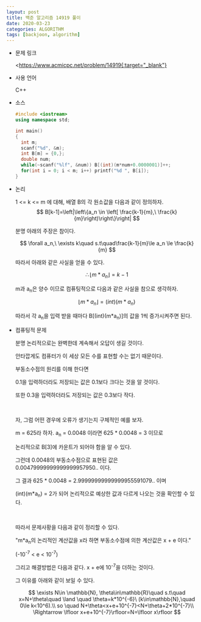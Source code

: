 ```yaml
---
layout: post
title: 백준 알고리즘 14919 풀이
date: 2020-03-23
categories: ALGORITHM
tags: [backjoon, algorithm]
---
```


* 문제 링크

  <https://www.acmicpc.net/problem/14919{:target="_blank"}

* 사용 언어

  C++

* 소스

  ```c++
  #include <iostream>
  using namespace std;
  
  int main()
  {
  	int m;
  	scanf("%d", &m);
  	int B[m] = {0,};
  	double num;
  	while(~scanf("%lf", &num)) B[(int)(m*num+0.0000001)]++;
  	for(int i = 0; i < m; i++) printf("%d ", B[i]);
  }
  ```

* 논리

  1 <= k <= m 에 대해, 배열 B의 각 원소값을 다음과 같이 정의하자.
  $$
  B[k-1]=\left|\left\{a_n \in \left[ \frac{k-1}{m},\ \frac{k}{m}\right)\right\}\right|
  $$
  
  분명 아래의 주장은 참이다.
  
  $$
  \forall a_n,\ \exists k\quad s.t\quad\frac{k-1}{m}\le a_n \le \frac{k}{m}
  $$
  
  따라서 아래와 같은 사실을 얻을 수 있다.
  
  $$
  \therefore\lfloor m*a_n\rfloor=k-1
  $$
  
  m과 a<sub>n</sub>은 양수 이므로 컴퓨팅적으로 다음과 같은 사실을 참으로 생각하자.
  
  $$
  \lfloor m*a_n \rfloor=(int)(m*a_n)
  $$
  
  따라서 각 a<sub>n</sub>을 입력 받을 때마다 B[(int)(m*a<sub>n</sub>)]의 값을 1씩 증가시켜주면 된다.
  
* 컴퓨팅적 문제

  분명 논리적으로는 완벽한데 계속해서 오답이 생길 것이다. 

  안타깝게도 컴퓨터가 이 세상 모든 수를 표현할 수는 없기 때문이다.

  부동소수점의 원리를 이해 한다면 

  0.1을 입력하더라도 저장되는 값은 0.1보다 크다는 것을 알 것이다.

  또한 0.3을 입력하더라도 저장되는 값은 0.3보다 작다.

  <br>

  자, 그럼 어떤 경우에 오류가 생기는지 구체적인 예를 보자.

  m = 625라 하자.  a<sub>n</sub> = 0.0048 이라면 625 * 0.0048 = 3 이므로

  논리적으로 B[3]에 카운트가 되어야 함을 알 수 있다.

  그런데 0.0048의 부동소수점으로 표현된 값은 0.00479999999999999957950.. 이다. 

  그 결과 625 * 0.0048 = 2.99999999999999955591079.. 이며

  (int)(m*a<sub>n</sub>) = 2가 되어 논리적으로 예상한 값과 다르게 나오는 것을 확인할 수 있다.

  <br>

  따라서 문제사황을 다음과 같이 정리할 수 있다.

  "m*a<sub>n</sub>의 논리적인 계산값을 x라 하면 부동소수점에 의한 계산값은 x + e 이다."

  (-10<sup>-7</sup> < e < 10<sup>-7</sup>)

  그리고 해결방법은 다음과 같다. x + e에 10<sup>-7</sup>을 더하는 것이다.

  그 이유를 아래와 같이 보일 수 있다.
  
  $$
  \exists N\in \mathbb{N}, \theta\in\mathbb{R}\quad s.t\quad x=N+\theta\quad \land \quad \theta=k*10^{-6}\ (k\in\mathbb{N},\quad 0\le k<10^6).\\
  so \quad N+\theta<x+e+10^{-7}<N+\theta+2*10^{-7}\\
  \Rightarrow \lfloor x+e+10^{-7}\rfloor=N=\lfloor x\rfloor
  $$
  
  
  
  
  